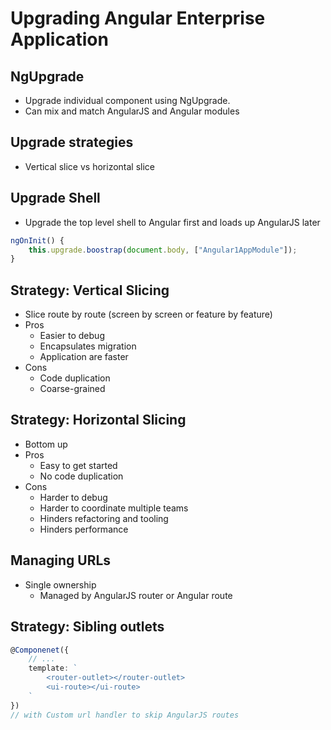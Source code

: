 # Upgrading Angular Enterprise Application

## NgUpgrade

* Upgrade individual component using NgUpgrade.
* Can mix and match AngularJS and Angular modules

## Upgrade strategies

* Vertical slice vs horizontal slice

## Upgrade Shell

* Upgrade the top level shell to Angular first and loads up AngularJS later

```ts
ngOnInit() {
	this.upgrade.boostrap(document.body, ["Angular1AppModule"]);
}
```

## Strategy: Vertical Slicing

* Slice route by route (screen by screen or feature by feature)
* Pros
	* Easier to debug
	* Encapsulates migration
	* Application are faster
* Cons
	* Code duplication
	* Coarse-grained

## Strategy: Horizontal Slicing

* Bottom up
* Pros
	* Easy to get started
	* No code duplication
* Cons
	* Harder to debug
	* Harder to coordinate multiple teams
	* Hinders refactoring and tooling
	* Hinders performance

## Managing URLs

* Single ownership
	* Managed by AngularJS router or Angular route

## Strategy: Sibling outlets

```ts
@Componenet({
	// ...
	template: `
		<router-outlet></router-outlet>
		<ui-route></ui-route>
	`
})
// with Custom url handler to skip AngularJS routes
```

